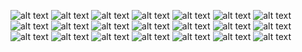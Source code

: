 ![alt text](https://github.com/vaishdesh2001/MyGraphicDesigns/blob/main/linkedin%20banner.png)
![alt text](https://github.com/vaishdesh2001/MyGraphicDesigns/blob/main/My%20Post%20(4).png)
![alt text](https://github.com/vaishdesh2001/MyGraphicDesigns/blob/main/HoISA%20newsletter.png)
![alt text](https://github.com/vaishdesh2001/MyGraphicDesigns/blob/main/My%20Post.png)
![alt text](https://github.com/vaishdesh2001/MyGraphicDesigns/blob/main/contact_page_nirus.png)
![alt text](https://github.com/vaishdesh2001/MyGraphicDesigns/blob/main/dare%20bingo%20insta%20(1).png)
![alt text](https://github.com/vaishdesh2001/MyGraphicDesigns/blob/main/fff.png)
![alt text](https://github.com/vaishdesh2001/MyGraphicDesigns/blob/main/fff_sarla.jpg)
![alt text](https://github.com/vaishdesh2001/MyGraphicDesigns/blob/main/fyb%20group%20me%20and%20inter%20(2).png)
![alt text](https://github.com/vaishdesh2001/MyGraphicDesigns/blob/main/golden%20temple.png)
![alt text](https://github.com/vaishdesh2001/MyGraphicDesigns/blob/main/independence%20day.png)
![alt text](https://github.com/vaishdesh2001/MyGraphicDesigns/blob/main/kickoff_new.png)
![alt text](https://github.com/vaishdesh2001/MyGraphicDesigns/blob/main/merch_ad%20(1).png)
![alt text](https://github.com/vaishdesh2001/MyGraphicDesigns/blob/main/order_merch%20Copy.png)
![alt text](https://github.com/vaishdesh2001/MyGraphicDesigns/blob/main/raffle.png)
![alt text](https://github.com/vaishdesh2001/MyGraphicDesigns/blob/main/studentorgStory.png)
![alt text](https://github.com/vaishdesh2001/MyGraphicDesigns/blob/main/suggestions%20graphic.png)
![alt text](https://github.com/vaishdesh2001/MyGraphicDesigns/blob/main/vote2%20(1).png)
![alt text](https://github.com/vaishdesh2001/MyGraphicDesigns/blob/main/voting%20(1).png)
![alt text](https://github.com/vaishdesh2001/MyGraphicDesigns/blob/main/what's%20new%20in%20isa%20(1).png)
![alt text](https://github.com/vaishdesh2001/MyGraphicDesigns/blob/main/wpc%20webinar.png)
